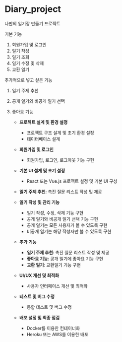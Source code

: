 # Diary_project
나만의 일기장 만들기 프로젝트

기본 기능
1. 회원가입 및 로그인
2. 일기 작성
3. 일기 조회
4. 일기 수정 및 삭제
5. 교환 일기

추가적으로 넣고 싶은 기능
1. 일기 주제 추천
2. 공개 일기와 비공개 일기 선택
3. 좋아요 기능


   - **프로젝트 설계 및 환경 설정**
     - 프로젝트 구조 설계 및 초기 환경 설정
     - 데이터베이스 설계 
   - **회원가입 및 로그인**
     - 회원가입, 로그인, 로그아웃 기능 구현
   - **기본 UI 설계 및 초기 설정**
     - React 또는 Vue.js 프로젝트 설정 및 기본 UI 구성

   - **일기 주제 추천**: 촉진 질문 리스트 작성 및 제공
   - **일기 작성 및 관리 기능**
     - 일기 작성, 수정, 삭제 기능 구현 
     - 공개 일기와 비공개 일기 선택 기능 구현
     - 공개 일기는 모든 사용자가 볼 수 있도록 구현
     - 비공개 일기는 해당 작성자만 볼 수 있도록 구현

   - **추가 기능**
     - **일기 주제 추천**: 촉진 질문 리스트 작성 및 제공
     - **좋아요 기능**: 공개 일기에 좋아요 기능 구현
     - **교환 일기**: 교환일기 기능 구현
   - **UI/UX 개선 및 최적화**
     - 사용자 인터페이스 개선 및 최적화
   - **테스트 및 버그 수정**
     - 통합 테스트 및 버그 수정
   - **배포 설정 및 최종 점검**
     - Docker를 이용한 컨테이너화
     - Heroku 또는 AWS를 이용한 배포


